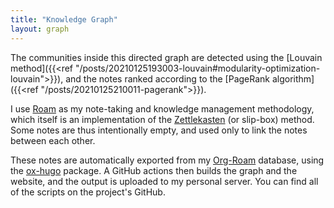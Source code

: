```yaml
---
title: "Knowledge Graph"
layout: graph
---
```


The communities inside this directed graph are detected using the [Louvain method]({{<ref "/posts/20210125193003-louvain#modularity-optimization-louvain">}}), and the notes ranked according to the [PageRank algorithm]({{<ref "/posts/20210125210011-pagerank">}}).

I use [Roam](https://github.com/org-roam/org-roam) as my note-taking and knowledge management methodology, which itself is an implementation of the [Zettlekasten](https://en.wikipedia.org/wiki/Zettelkasten) (or slip-box) method. Some notes are thus intentionally empty, and used only to link the notes between each other.

These notes are automatically exported from my [Org-Roam](https://github.com/org-roam/org-roam) database, using the [ox-hugo](https://ox-hugo.scripter.co/) package. A GitHub actions then builds the graph and the website, and the output is uploaded to my personal server. You can find all of the scripts on the project's GitHub.
